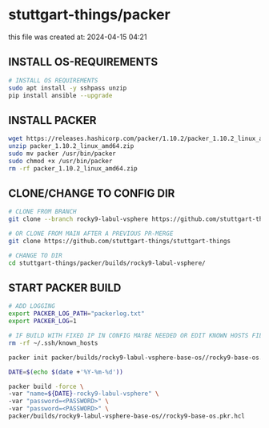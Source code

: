 # stuttgart-things/packer

this file was created at: 2024-04-15 04:21

## INSTALL OS-REQUIREMENTS

```bash
# INSTALL OS REQUIREMENTS
sudo apt install -y sshpass unzip
pip install ansible --upgrade
```

## INSTALL PACKER

```bash
wget https://releases.hashicorp.com/packer/1.10.2/packer_1.10.2_linux_amd64.zip
unzip packer_1.10.2_linux_amd64.zip
sudo mv packer /usr/bin/packer
sudo chmod +x /usr/bin/packer
rm -rf packer_1.10.2_linux_amd64.zip
```

## CLONE/CHANGE TO CONFIG DIR

```bash
# CLONE FROM BRANCH
git clone --branch rocky9-labul-vsphere https://github.com/stuttgart-things/stuttgart-things

# OR CLONE FROM MAIN AFTER A PREVIOUS PR-MERGE
git clone https://github.com/stuttgart-things/stuttgart-things

# CHANGE TO DIR
cd stuttgart-things/packer/builds/rocky9-labul-vsphere/
```

## START PACKER BUILD

```bash
# ADD LOGGING
export PACKER_LOG_PATH="packerlog.txt"
export PACKER_LOG=1

# IF BUILD WITH FIXED IP IN CONFIG MAYBE NEEDED OR EDIT KNOWN HOSTS FILE
rm -rf ~/.ssh/known_hosts

packer init packer/builds/rocky9-labul-vsphere-base-os//rocky9-base-os.pkr.hcl

DATE=$(echo $(date +'%Y-%m-%d'))

packer build -force \
-var "name=${DATE}-rocky9-labul-vsphere" \
-var "password=<PASSWORD>" \
-var "password=<PASSWORD>" \
packer/builds/rocky9-labul-vsphere-base-os//rocky9-base-os.pkr.hcl
```